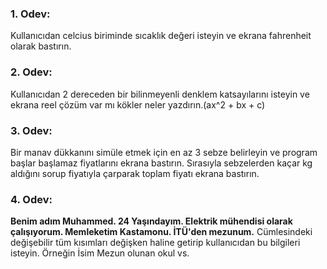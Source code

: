 ### 1. Odev:
Kullanıcıdan celcius biriminde sıcaklık değeri isteyin ve ekrana fahrenheit olarak bastırın.
### 2. Odev:
Kullanıcıdan 2 dereceden bir bilinmeyenli denklem katsayılarını isteyin ve ekrana reel çözüm var mı kökler neler yazdırın.(ax^2 + bx + c)
### 3. Odev:
Bir manav dükkanını simüle etmek için en az 3 sebze belirleyin ve program başlar başlamaz fiyatlarını ekrana bastırın. Sırasıyla sebzelerden kaçar kg aldığını sorup fiyatıyla çarparak toplam fiyatı ekrana bastırın.
### 4. Odev:
**Benim adım Muhammed. 24 Yaşındayım. Elektrik mühendisi olarak çalışıyorum. Memleketim Kastamonu. İTÜ'den mezunum.** Cümlesindeki değişebilir tüm
kısımları değişken haline getirip kullanıcıdan bu bilgileri isteyin. Örneğin İsim Mezun olunan okul vs.
